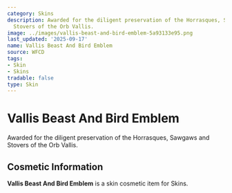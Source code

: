 ```yaml
---
category: Skins
description: Awarded for the diligent preservation of the Horrasques, Sawgaws and
  Stovers of the Orb Vallis.
image: ../images/vallis-beast-and-bird-emblem-5a93133e95.png
last_updated: '2025-09-17'
name: Vallis Beast And Bird Emblem
source: WFCD
tags:
- Skin
- Skins
tradable: false
type: Skin
---
```


# Vallis Beast And Bird Emblem

Awarded for the diligent preservation of the Horrasques, Sawgaws and Stovers of the Orb Vallis.

## Cosmetic Information

**Vallis Beast And Bird Emblem** is a skin cosmetic item for Skins.


